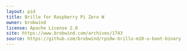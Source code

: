 ```yaml
---
layout: pid
title: Brillo for Raspberry Pi Zero W
owner: brobwind
license: Apache License 2.0
site: https://www.brobwind.com/archives/1743
source: https://github.com/brobwind/rpi0w-brillo-m10-u-boot-binary
---
```

